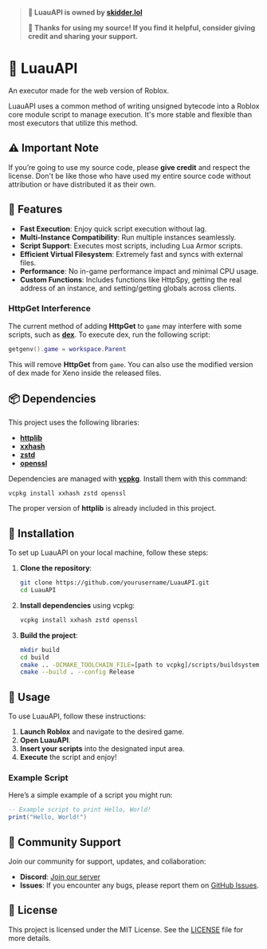 > **🌿 LuauAPI is owned by [skidder.lol](https://discord.gg/eknR2BNPdT)**
> 
> **🙏 Thanks for using my source! If you find it helpful, consider giving credit and sharing your support.**

# 🌿 LuauAPI
An executor made for the web version of Roblox.

LuauAPI uses a common method of writing unsigned bytecode into a Roblox core module script to manage execution. It's more stable and flexible than most executors that utilize this method.

## ⚠️ Important Note
If you’re going to use my source code, please **give credit** and respect the license. Don't be like those who have used my entire source code without attribution or have distributed it as their own.

## 🌟 Features
- **Fast Execution**: Enjoy quick script execution without lag.
- **Multi-Instance Compatibility**: Run multiple instances seamlessly.
- **Script Support**: Executes most scripts, including Lua Armor scripts.
- **Efficient Virtual Filesystem**: Extremely fast and syncs with external files.
- **Performance**: No in-game performance impact and minimal CPU usage.
- **Custom Functions**: Includes functions like HttpSpy, getting the real address of an instance, and setting/getting globals across clients.

### HttpGet Interference
The current method of adding **HttpGet** to `game` may interfere with some scripts, such as [**dex**](https://raw.githubusercontent.com/infyiff/backup/main/dex.lua). To execute dex, run the following script:

```lua
getgenv().game = workspace.Parent
```

This will remove **HttpGet** from `game`. You can also use the modified version of dex made for Xeno inside the released files.

## 📦 Dependencies
This project uses the following libraries:

- [**httplib**](https://github.com/yhirose/cpp-httplib)
- [**xxhash**](https://github.com/Cyan4973/xxHash)
- [**zstd**](https://github.com/facebook/zstd)
- [**openssl**](https://github.com/openssl/openssl)

Dependencies are managed with [**vcpkg**](https://github.com/microsoft/vcpkg). Install them with this command:

```sh
vcpkg install xxhash zstd openssl
```

The proper version of **httplib** is already included in this project.

## 🚀 Installation
To set up LuauAPI on your local machine, follow these steps:

1. **Clone the repository**:

    ```sh
    git clone https://github.com/yourusername/LuauAPI.git
    cd LuauAPI
    ```

2. **Install dependencies** using vcpkg:

    ```sh
    vcpkg install xxhash zstd openssl
    ```

3. **Build the project**:

    ```sh
    mkdir build
    cd build
    cmake .. -DCMAKE_TOOLCHAIN_FILE=[path to vcpkg]/scripts/buildsystems/vcpkg.cmake
    cmake --build . --config Release
    ```

## 📖 Usage
To use LuauAPI, follow these instructions:

1. **Launch Roblox** and navigate to the desired game.
2. **Open LuauAPI**.
3. **Insert your scripts** into the designated input area.
4. **Execute** the script and enjoy!

### Example Script
Here’s a simple example of a script you might run:

```lua
-- Example script to print Hello, World!
print("Hello, World!")
```

## 🤝 Community Support
Join our community for support, updates, and collaboration:

- **Discord**: [Join our server](https://discord.gg/yourdiscordlink)
- **Issues**: If you encounter any bugs, please report them on [GitHub Issues](https://github.com/LuauAPI/LuauAPI/issues).

## 📜 License
This project is licensed under the MIT License. See the [LICENSE](LICENSE) file for more details.

